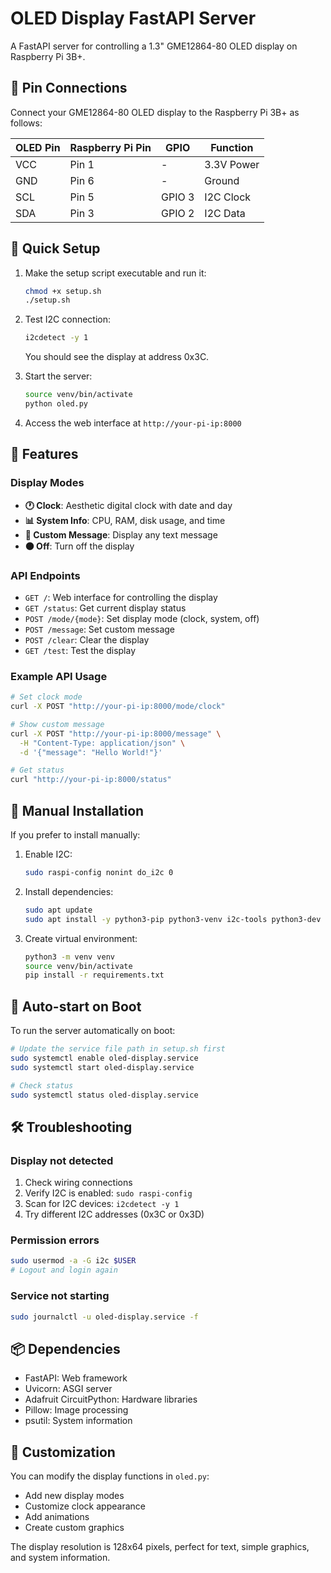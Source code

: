 # OLED Display FastAPI Server

A FastAPI server for controlling a 1.3" GME12864-80 OLED display on Raspberry Pi 3B+.

## 🔌 Pin Connections

Connect your GME12864-80 OLED display to the Raspberry Pi 3B+ as follows:

| OLED Pin | Raspberry Pi Pin | GPIO | Function |
|----------|------------------|------|----------|
| VCC      | Pin 1            | -    | 3.3V Power |
| GND      | Pin 6            | -    | Ground |
| SCL      | Pin 5            | GPIO 3 | I2C Clock |
| SDA      | Pin 3            | GPIO 2 | I2C Data |

## 🚀 Quick Setup

1. Make the setup script executable and run it:
   ```bash
   chmod +x setup.sh
   ./setup.sh
   ```

2. Test I2C connection:
   ```bash
   i2cdetect -y 1
   ```
   You should see the display at address 0x3C.

3. Start the server:
   ```bash
   source venv/bin/activate
   python oled.py
   ```

4. Access the web interface at `http://your-pi-ip:8000`

## 📱 Features

### Display Modes
- **🕐 Clock**: Aesthetic digital clock with date and day
- **📊 System Info**: CPU, RAM, disk usage, and time
- **📝 Custom Message**: Display any text message
- **⚫ Off**: Turn off the display

### API Endpoints
- `GET /`: Web interface for controlling the display
- `GET /status`: Get current display status
- `POST /mode/{mode}`: Set display mode (clock, system, off)
- `POST /message`: Set custom message
- `POST /clear`: Clear the display
- `GET /test`: Test the display

### Example API Usage
```bash
# Set clock mode
curl -X POST "http://your-pi-ip:8000/mode/clock"

# Show custom message
curl -X POST "http://your-pi-ip:8000/message" \
  -H "Content-Type: application/json" \
  -d '{"message": "Hello World!"}'

# Get status
curl "http://your-pi-ip:8000/status"
```

## 🔧 Manual Installation

If you prefer to install manually:

1. Enable I2C:
   ```bash
   sudo raspi-config nonint do_i2c 0
   ```

2. Install dependencies:
   ```bash
   sudo apt update
   sudo apt install -y python3-pip python3-venv i2c-tools python3-dev libjpeg-dev zlib1g-dev libfreetype6-dev liblcms2-dev
   ```

3. Create virtual environment:
   ```bash
   python3 -m venv venv
   source venv/bin/activate
   pip install -r requirements.txt
   ```

## 🔄 Auto-start on Boot

To run the server automatically on boot:

```bash
# Update the service file path in setup.sh first
sudo systemctl enable oled-display.service
sudo systemctl start oled-display.service

# Check status
sudo systemctl status oled-display.service
```

## 🛠️ Troubleshooting

### Display not detected
1. Check wiring connections
2. Verify I2C is enabled: `sudo raspi-config`
3. Scan for I2C devices: `i2cdetect -y 1`
4. Try different I2C addresses (0x3C or 0x3D)

### Permission errors
```bash
sudo usermod -a -G i2c $USER
# Logout and login again
```

### Service not starting
```bash
sudo journalctl -u oled-display.service -f
```

## 📦 Dependencies

- FastAPI: Web framework
- Uvicorn: ASGI server
- Adafruit CircuitPython: Hardware libraries
- Pillow: Image processing
- psutil: System information

## 🎨 Customization

You can modify the display functions in `oled.py`:
- Add new display modes
- Customize clock appearance
- Add animations
- Create custom graphics

The display resolution is 128x64 pixels, perfect for text, simple graphics, and system information.
